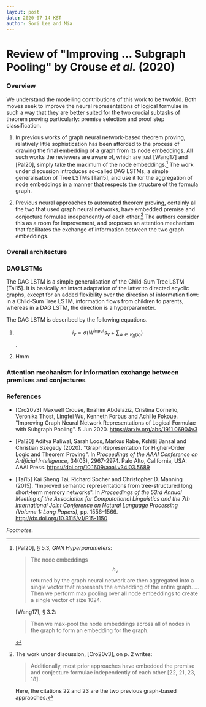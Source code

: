 ```yaml
---
layout: post
date: 2020-07-14 KST
author: Sori Lee and Mia
---
```


# Review of "Improving ... Subgraph Pooling" by Crouse *et al.* (2020)

### Overview

We understand the modelling contributions of this work to be twofold. Both moves seek to improve the neural representations of logical formulae in such a way that they are better suited for the two crucial subtasks of theorem proving particularly: premise selection and proof step classification.

1. In previous works of graph neural network-based theorem proving, relatively little sophistication has been afforded to the process of drawing the final embedding of a graph from its node embeddings. All such works the reviewers are aware of, which are just [Wang17] and [Pal20], simply take the maximum of the node embeddings.[^1] The work under discussion introduces so-called DAG LSTMs, a simple generalisation of Tree LSTMs [Tai15], and use it for the aggregation of node embeddings in a manner that respects the structure of the formula graph.

2. Previous neural approaches to automated theorem proving, certainly all the two that used graph neural networks, have embedded premise and conjecture formulae independently of each other.[^2] The authors consider this as a room for improvement, and proposes an attention mechanism that facilitates the exchange of information between the two graph embeddings.

[^1]: [Pal20], §&nbsp;5.3, *GNN Hyperparameters*:

      > The node embeddings $$h_v$$ returned by the graph neural network are then aggregated into a single vector that represents the embedding of the entire graph. ... Then we perform max pooling over all node embeddings to create a single vector of size 1024.

      [Wang17], §&nbsp;3.2:

      > Then we max-pool the node embeddings across all of nodes in the graph to form an embedding for the graph.

[^2]: The work under discussion, [Cro20v3], on p.&nbsp;2 writes:

      > Additionally, most prior approaches have embedded the premise and conjecture formulae independently of each other [22, 21, 23, 18].

      Here, the citations 22 and 23 are the two previous graph-based appraoches.

### Overall architecture



### DAG LSTMs

The DAG LSTM is a simple generalisation of the Child-Sum Tree LSTM [Tai15].
It is basically an intact adaptation of the latter to directed acyclic graphs, except for an added flexibility over the direction of information flow: in a Child-Sum Tree LSTM, information flows from children to parents, whereas in a DAG LSTM, the direction is a hyperparameter.

The DAG LSTM is described by the following equations.

1. $$i_v = \sigma(W^\text{input}s_v + \sum_{w \in P_R(v)})$$.

2. Hmm

<!--

Let $$R$$ be

A DAG LSTM is determined by the following equations

DAG LSTMs are a simple generalisation of Child-Sum Tree-LSTMs [Tai15]. Here I will give a self-contained description of DAG LSTMs without reference to Tree LSTMs.

A DAG LSTM consists of DAG LSTM *units* indexed by nodes $$v$$.
The unit associated with node $$v$$ is a parametrised function that takes three vectors -- (1) the *input vector* at $$v$$, (2) the *cell states* of the neighbouring nodes and (3) the *hidden states* of the neighbouring nodes -- to two vectors -- (1) the hidden state $$h_v$$ of $$v$$ and (2) the cell state $$c_v$$ of $$v$$.

$$h_v = o_v \odot \tanh(c_v)$$

The *forget gate* at $$v$$ refers to the function
\\[
f_v = \sigma(W^\text{f}s_v + \sum_{w \in V \mid vRw} U^\text{f}_).
\\]

 that takes
- a vector
- a vector
Its parameters are
- 
Its independent variable is 


It is defined in terms of three subcomponents: *forget gate*, *input gate* and *output gate*.
Each gate is a function that 

-->


### Attention mechanism for information exchange between premises and conjectures

<!-- ### Discussions -->

### References

- [Cro20v3] Maxwell Crouse, Ibrahim Abdelaziz, Cristina Cornelio, Veronika Thost, Lingfei Wu, Kenneth Forbus and Achille Fokoue. "Improving Graph Neural Network Representations of Logical Formulae with Subgraph Pooling". 5 Jun 2020. <https://arxiv.org/abs/1911.06904v3>

- [Pal20] Aditya Paliwal, Sarah Loos, Markus Rabe, Kshitij Bansal and Christian Szegedy (2020). "Graph Representation for Higher-Order Logic and Theorem Proving". In *Proceedings of the AAAI Conference on Artificial Intelligence*, 34(03), 2967-2974. Palo Alto, California, USA: AAAI Press. <https://doi.org/10.1609/aaai.v34i03.5689>

- [Tai15] Kai Sheng Tai, Richard Socher and Christopher D. Manning (2015). "Improved semantic representations from tree-structured long short-term memory networks". In *Proceedings of the 53rd Annual Meeting of the Association for Computational Linguistics and the 7th International Joint Conference on Natural Language Processing (Volume 1: Long Papers)*, pp. 1556–1566. <http://dx.doi.org/10.3115/v1/P15-1150>

*Footnotes.*
